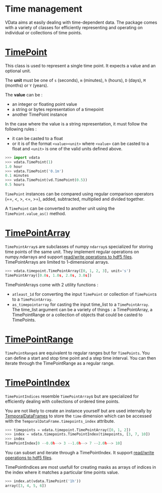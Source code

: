 # Time management

VData aims at easily dealing with time-dependent data. The package comes with a variety of classes for efficiently
representing and operating on individual or collections of time points.

# [TimePoint](../api/timepoint.md#TimePoint)

This class is used to represent a single time point. It expects a value and an optional unit.

The **unit** must be one of `s` (seconds), `m` (minutes), `h` (hours), `D` (days), `M` (months) or `Y` (years).

The **value** can be :

- an integer or floating point value
- a string or bytes representation of a timepoint
- another TimePoint instance

In the case where the value is a string representation, it must follow the following rules :

- it can be casted to a float
- or it is of the format `<value><unit>` where `<value>` can be casted to a float and `<unit>` is one of the valid
units defined above.

``` py
>>> import vdata
>>> vdata.TimePoint(1)
1.0 hour
>>> vdata.TimePoint('0.1m')
0.1 minutes
>>> vdata.TimePoint(vd.TimePoint(0.5))
0.5 hours
```


`TimePoint` instances can be compared using regular comparison operators (==, <, >, <=, >=), added, subtracted, 
multiplied and divided together.

A `TimePoint` can be converted to another unit using the `TimePoint.value_as()` method.


# [TimePointArray](../api/timepoint.md#TimePointArray)

`TimePointArray`s are subclasses of numpy `ndarray`s specialized for storing time points of the same unit. They
implement regular operations on numpy.ndarrays and support [read/write operations to hdf5 files](../topics/hdf5.md).
TimePointArrays are limited to 1-dimensional arrays.

``` py
>>> vdata.timepoint.TimePointArray([0, 1, 2, 3], unit='s')
TimePointArray([0.0s, 1.0s, 2.0s, 3.0s])
```

TimePointArrays come with 2 utility functions :

- `atleast_1d` for converting the input `TimePoint` or collection of `TimePoint`s to a `TimePointArray`.
- `as_timepointarray` for casting the input time_list to a `TimePointArray`. The time_list argument can be a variety of
things : a TimePointArray, a TimePointRange or a collection of objects that could be casted to TimePoints.


# [TimePointRange](../api/timepoint.md#TimePointRange)

`TimePointRange`s are equivalent to regular ranges but for `TimePoints`. You can define a start and stop time point and 
a step time interval. You can then iterate through the TimePointRange as a regular range.


# [TimePointIndex](../api/timepoint.md#TimePointIndex)

`TimePointIndices` resemble `TimePointArray`s but are specialized for efficiently dealing with collections of ordered
time points. 

You are not likely to create an instance yourself but are used internally by [TemporalDataFrames](./tdf.md) to store the
`time` dimension which can be accessed with the `TemporalDataFrame.timepoints_index` attribute.

``` py
>>> timepoints = vdata.timepoint.TimePointArray([0, 1, 2])
>>> index = vdata.timepoints.TimePointIndex(timepoints, [3, 7, 10])
>>> index
TimePointIndex[0 --0.0h--> 3 --1.0h--> 7 --2.0h--> 10]
```

You can subset and iterate through a TimePointIndex. It support [read/write operations to hdf5 files](../topics/hdf5.md).

TimePointIndices are most usefull for creating masks as arrays of indices in the index where it matches a particular 
time points value.

``` py
>>> index.at(vdata.TimePoint('1h'))
array([3, 4, 5, 6])
```
